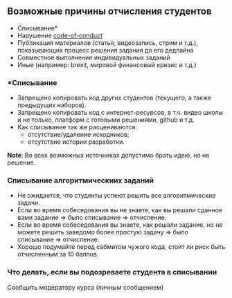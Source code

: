 ## Возможные причины отчисления студентов
  - Списывание\*
  - Нарушение [code-of-conduct](code-of-conduct.md)
  - Публикация материалов (статья, видеозапись, стрим и т.д.), показывающих процесс решения задания до его дедлайна
  - Совместное выполнение индивидуальных заданий
  - Иные (например: brexit, мировой финансовый кризис и т.д.)

### \*Списывание
- Запрещено копировать код других студентов (текущего, а также предыдущих наборов).
- Запрещено копировать код с интернет-ресурсов, в т.ч. видео школы и не только, платформ с готовыми решениями, github и т.д. 
- Как списывание так же расцениваются:
    - отсутствие/удаление исходников;
    - отсутствие истории разработки.

**Note**: Во всех возможных источниках допустимо брать идею, но не решение.

### Списывание алгоритмическиих заданий
- Не ожидается, что студенты успеют решить все алгоритмические задачи.
- Если во время собеседования вы не знаете, как вы решали сданное вами задание ⇒ было списывание ⇒ отчисление.
- Если во время собеседования вы знаете, как решали задание, но не можете решить заведомо более простую задачу ⇒ было списывание ⇒ отчисление.
- Хорошо подумайте перед сабмитом чужого кода, стоит ли риск быть отчисленным за 10 баллов.

### Что делать, если вы подозреваете студента в списывании 
Cообщить модератору курса (личным сообщением)

